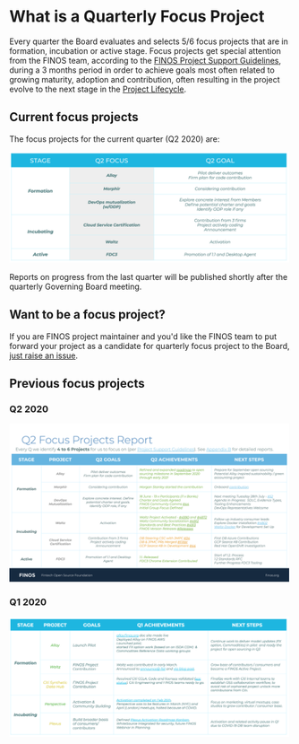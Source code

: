 # What is a Quarterly Focus Project

Every quarter the Board evaluates and selects 5/6 focus projects that are in formation, incubation or active stage. Focus projects get special attention from the FINOS team, according to the [FINOS Project Support Guidelines](https://finosfoundation.atlassian.net/wiki/spaces/FINOS/pages/1511161857/Project+Support+Guidelines), during a 3 months period in order to achieve goals most often related to growing maturity, adoption and contribution, often resulting in the project evolve to the next stage in the [Project Lifecycle](../governance/Project-Lifecycle.md).

## Current focus projects

The focus projects for the current quarter (Q2 2020) are:

<img src="assets/2020Q2-focus-projects.png" width="500" />

Reports on progress from the last quarter will be published shortly after the quarterly Governing Board meeting.

## Want to be a focus project?
If you are FINOS project maintainer and you'd like the FINOS team to put forward your project as a candidate for quarterly focus project to the Board, [just raise an issue](https://github.com/finos/community/issues/new?title=Please%20consider%20%3Cproject%20name%3E%20as%20quarterly%20focus%20project%20for%20%3Cquarter%20year%3E&body=A%20brief%20description%20of%20your%20quarterly%20goals%20and%20how%20FINOS%20can%20help).


## Previous focus projects

### Q2 2020

<img src="assets/2020Q2-focus-projects-report.png" width="500" />


### Q1 2020

<img src="assets/2020Q1-focus-projects-report.png" width="500" />
